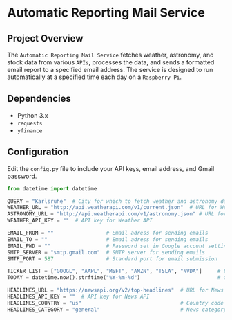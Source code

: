 # Automatic Reporting Mail Service


## Project Overview

The `Automatic Reporting Mail Service` fetches weather, astronomy, and stock data from various `APIs`, processes the data, and sends a formatted email report to a specified email address. The service is designed to run automatically at a specified time each day on a `Raspberry Pi`.



## Dependencies

- Python 3.x
- `requests`
- `yfinance`

## Configuration

Edit the `config.py` file to include your API keys, email address, and Gmail password.

```python
from datetime import datetime

QUERY = "Karlsruhe"  # City for which to fetch weather and astronomy data
WEATHER_URL = "http://api.weatherapi.com/v1/current.json"  # URL for Weather API
ASTRONOMY_URL = "http://api.weatherapi.com/v1/astronomy.json" # URL for Astronomy API
WEATHER_API_KEY = ""  # API key for Weather API

EMAIL_FROM = ""                 # Email adress for sending emails
EMAIL_TO = ""                   # Email adress for sending emails
EMAIL_PWD = ""                  # Password set in Google account settings
SMTP_SERVER = "smtp.gmail.com"  # SMTP server for sending emails
SMTP_PORT = 587                 # Standard port for email submission

TICKER_LIST = ["GOOGL", "AAPL", "MSFT", "AMZN", "TSLA", "NVDA"]     # List of stock tickers to fetch data for
TODAY = datetime.now().strftime("%Y-%m-%d")                         # Get today's date in format "YYYY-MM-DD"

HEADLINES_URL = "https://newsapi.org/v2/top-headlines"  # URL for News API
HEADLINES_API_KEY = ""  # API key for News API
HEADLINES_COUNTRY = "us"                                # Country code to fetch headlines for
HEADLINES_CATEGORY = "general"                          # News category to fetch headlines for 
```
